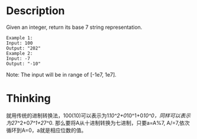 # Description
Given an integer, return its base 7 string representation.

```
Example 1:
Input: 100
Output: "202"
Example 2:
Input: -7
Output: "-10"
```
Note: The input will be in range of [-1e7, 1e7].

# Thinking
就用传统的进制转换法，100(10)可以表示为1*10^2+0*10^1+0*10^0，同样可以表示为2*7^2+0*7^1+2*7^0.
那么要将A从十进制转换为七进制，只要a=A%7, A/=7,依次循环到A=0，a就是相应位数的值。
